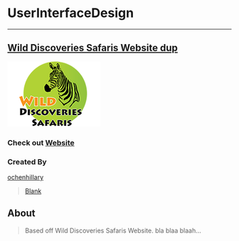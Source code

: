 
# __UserInterfaceDesign__
___
## [Wild Discoveries Safaris Website dup](https://occn8.github.io/cl-uid/)

![logo](./favicon.ico)

### Check out [Website](https://occn8.github.io/cl-uid/)

### Created By

  [ochenhillary](https://github.com/occn8)
  > [Blank](https://...mysite..)


## About

> Based off Wild Discoveries Safaris Website.
> bla blaa blaah...

